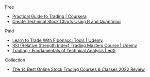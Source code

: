 
Free

* [Practical Guide to Trading | Coursera](https://www.coursera.org/specializations/financial-instruments-trading-investing#courses)
* [Create Technical Stock Charts Using R and Quantmod](https://www.coursera.org/projects/create-technical-stock-charts-r-quantmod)

Paid

* [Learn to Trade With Fibonacci Tools | Udemy](https://www.udemy.com/course/learn-to-trade-with-fibonacci-tools/)
* [RSI (Relative Strength Index) Trading Masters Course | Udemy](https://www.udemy.com/course/rsi-relative-strength-index-trading-masters-course/)
* [Trading - Fundamentals of Technical Analysis | edX](https://www.edx.org/course/trading-fundamentals-of-technical-analysis)

Collection

* [The 14 Best Online Stock Trading Courses & Classes 2022 Review](https://www.wikijob.co.uk/content/trading/forex/stock-trading-courses)
